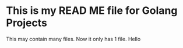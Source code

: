 # This is my READ ME file for Golang Projects

This may contain many files.
Now it only has 1 file.
Hello
